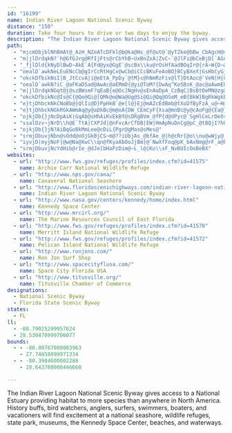 ```yaml
---
id: "16199"
name: Indian River Lagoon National Scenic Byway
distance: "150"
duration: Take four hours to drive or two days to enjoy the byway.
description: "The Indian River Lagoon National Scenic Byway gives access to a National Estuary providing habitat to more species than anywhere in North America. History buffs, bird watchers, anglers, surfers, swimmers, boaters, and vacationers will find excitement at a national seashore, wildlife refuges, state park, museums, the Kennedy Space Center, beaches, and waterways."
path:
  - "mjcmDbjblNhBmAt@_AzH_NZeATcDFkl@b@ka@Hs_@f@ut@`@yTZke@bBw_CbAgcH@q`BQaEgAwFJaB]EF_@vRjDzS`FbXfF`vDzx@rElA`FzB`EpCvC`DjBlCdB~CvBfGdA`FxPjw@hP~x@xIfb@r@lCdBnDz@~@`D|BjDlA~CVllDeEzp@aCpaDmMtN_@xA{SFG"
  - "m|jlDrdqkN?`h@GfGJrg@RfIjFts@rCbYhB~UxBnZxA|ZvC~`@JlFi@bCeBjD[`AGnBFzD"
  - "_fjlDld{kNyDlBwD~AkE`A{Fd@yx@GgE`@scBx\\ku@rOsHfAadBOqIr@{rA~W{D~@kuAfg@}F~BcE~BaClBkKtLgDjDgCnB_GrCyGvBkNhFw^fMsDp@qA@cDG_N_BgGZiL|B_[bHe\\~G{OzD}hCjk@oH`@wPFeEh@{H`Bu_@rJqJ`@eJE_Us@_JKm[V_BJqG~@ow@|MwNtBc`@rHiw@tZgKFe\\Ag]WsTAEcCMyAk@mCk@mAgaAk~A_I_KqDaEeAyAspAyzAc@q@eA_Ci@sBWuBFgn@aAay@SsdCBgu@Ouc@Na[No|ALa@AcE?sAAk@ESCeCDoq@KqAm@yCb@MV]?M?wp@NccD?sHOiOMox@L}z@\\mMvAoG"
  - "oealD`awkNeLEuENcCb@gIrCcRtHgCx@wCb@iCCcBKuFeAoBO}BCyBXeX|GsHbCyGjC{PxHaJzEmy@ze@y]`QuKfHsElCgHzCkHpD"
  - "okckDfbikNsI|B_JtCcvA|i@eEtA_PpDy`@tM}c@hNmRzFiv@lT}DtAoc@`VeN|H{GvCce@nMma@tKsK`Dev@zS{XzEqI`BuhA`\\yFzB_~@xc@sQlHaOlHsTtIcCjAaGnDqGxEsYfUwZzVaAj@_FvDsCtBuJjF{ElBsIlC}u@pP_f@lMkNfDcDV"
  - "oealD`awkN?iC_@aFKaDSad@AwAc@aEMmD{@yi@ToM?{DwAq^KoSBsK_@ac@aAwmEU{h@W{LJwZK}WW{I?sCVkH?_Pu@c_DCi\\"
  - "m|jlDrdqkNGqt@j@szBWsmF?qEaB{e@Oc]NgHv@sEnAoDpA_CzBqC|BsBtOeMN@zg@_c@rQ}NlQyJdBk@vBMhr@Gn~@?|DFxBd@|EtC~Bv@lEr@jNxAhCRJEdRbAr@F"
  - "okckDfbikNc@Is@C{@Qe@Qi@[QMk@o@Wa@Ug@Si@Qi@Qq@OSeM_eB{BkW}BgRkWgkB]{DYgyABm`@"
  - "e}tjDhbckNkCNoBb@}QlIi@D}PpHkB`@e[l@}Ej@mAZcEdBmb@tXoDfByFzA_u@~HmE`AgIdC{d@rQcUjI}oAjf@gPrIgIxEgDhAk\\`IeLhEqJlBwJnBeItA"
  - "e}tjDhbckNGkRGkAWmAq@y@aDkBc@m@oA{DW_CEmCyF{Xsa@mnBc@y@cAoFg@{Ea@}aBF]?cF@wA"
  - "ojkjDb{}jNcDpAiK|GqAb@sHhAiKvEkBf@sDRgBVm_@fP{d@dPyc@`SgHlCeLrDeOrFcObGmCvCqAtCgOfl@}@~AiArAsB`ByAp@cCl@eMJkDQoLmBqBK}ND"
  - "ssalDzv~jNrD\\h@E`TtA|CXPJd|@nFvcArCfDB|EW|HmApNuDnCg@pC_@tBQjI?hUTp`@EdJEj`@i@fxAcAhJSnQgAxMk@tBCRDjHa@zNYrr@{BHKrVkBpQoB`b@qDtIsA`zBcRfR_BvCMbTSp]gCTFhfAmJdASlE_@"
  - "ojkjDb{}jN?AiBqGoBkMmLee@cDiL{Pgr@gMas@sMes@"
  - "srmjDbuvjNbn@sOdd@oOjGkBjCS~m@??iUbjAs_@bfAe_@|h@cRr{@o\\nu@wWjy@_\\da@gOz\\wMvOyGlPgIfXiMtm@cVn~@o_@f`@iMxTwJh^{P~WuLraB{x@jcA{e@tsA{o@~N_HtPiGpcA_f@zp@s]t`Ake@pxBc}@|ScJzo@cXbXsKdp@eYvWyL~}@y`@rIkCrq@oPtJwDn]uPly@i`@r^oPlDmBva@uRfoAug@jn@qV`OeGIlfA?~D?`B?`A@D?d@Dz@JhALn@Pl@HVL^NZR^JRh@x@|FfJ~FzJdIbOrg@pdAjAlBbElFxDfEzC~D`@~@{ErB_Dj@uSfA{B`@kGfB}QxJwUzKcZnMwOfHigB`w@as@l[ySzIuE|Bss@j[iN`Fun@`PoFlBum@`f@ko@vf@oKhHsPnIuIhDaD`AmErAsCp@avAjYyEd@wLf@aLlA_I~AkPtEsRpH_YnLeRzGgTfKyn@tW_NhGyNxFsLlFen@pTeMxCsMfF{E`CwKjGmD`BeC~@_x@nT{C~AaBlAaMtMaDrCmBjAmGhColAlc@wG~AwQxCwCp@oBp@wOzHsDzAaT~GmLxCySbJaDx@wLxB{C|@cC`AkOhImMlFiH~DaElCeAdAoInKqBdB_j@x\\sBdAiCx@}AXed@~D}Cd@qA`@}TfKeIjCeNvD_WxJsDdByNfIoHhF}FrDaKdF_InDiFxAkCh@cGh@eJj@kGr@qEbBkDbCqUnS_DlBmP~GgS~GkG`CaGfDoGrEqQzPsDrCoCdAeEl@uO@cD^aBf@cCjAeU`P{KlE{ThFy]bGaFtAmBlAyA|A_UhW}CnDSf@eFvFeElD_DnBoPrH{EvAcEr@sZtEyKlA{Bj@wMfF"
  - "iyvjD|myjNoF|@w@Na@XwC\\qn@fKyaAbOoJjBm}@`NwXfFoq@pK_bAxNmg@rF_a@bD{NdAwW~Bg@E"
  - "srmjDbuvjNcYdHib@rIe_@dJe[bHaPzDim@~L_l@|Ko\\xF_NvBUIcOxBeBX"
websites:
  - url: "http://www.fws.gov/refuges/profiles/index.cfm?id=41575"
    name: Archie Carr National Wildlife Refuge
  - url: "http://www.nps.gov/cana/"
    name: Canaveral National Seashore
  - url: "http://www.floridascenichighways.com/indian-river-lagoon-national-scenic-byway/"
    name: Indian River Lagoon National Scenic Byway
  - url: "http://www.nasa.gov/centers/kennedy/home/index.html"
    name: Kennedy Space Center
  - url: "http://www.mrcirl.org/"
    name: The Marine Resources Council of East Florida
  - url: "http://www.fws.gov/refuges/profiles/index.cfm?id=41570"
    name: Merritt Island National Wildlife Refuge
  - url: "http://www.fws.gov/refuges/profiles/index.cfm?id=41572"
    name: Pelican Island National Wildlife Refuge
  - url: "http://www.ronjons.com/"
    name: Ron Jon Surf Shop
  - url: "http://www.spacecityflusa.com/"
    name: Space City Florida USA
  - url: "http://www.titusville.org/"
    name: Titusville Chamber of Commerce
designations:
  - National Scenic Byway
  - Florida State Scenic Byway
states:
  - FL
ll:
  - -80.79025299957624
  - 28.530478999706077
bounds:
  - - -80.80767800003963
    - 27.74858099971334
  - - -80.3984600002288
    - 28.643780000446668

---
```


The Indian River Lagoon National Scenic Byway gives access to a National Estuary providing habitat to more species than anywhere in North America. History buffs, bird watchers, anglers, surfers, swimmers, boaters, and vacationers will find excitement at a national seashore, wildlife refuges, state park, museums, the Kennedy Space Center, beaches, and waterways.
